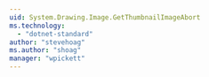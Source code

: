 ```yaml
---
uid: System.Drawing.Image.GetThumbnailImageAbort
ms.technology: 
  - "dotnet-standard"
author: "stevehoag"
ms.author: "shoag"
manager: "wpickett"
---
```


